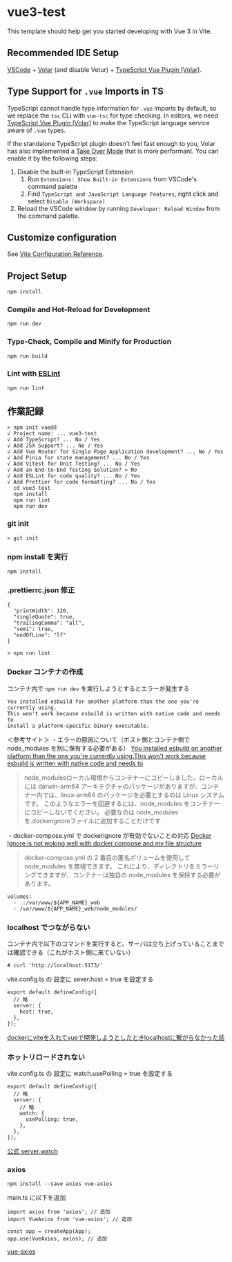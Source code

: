 # vue3-test

This template should help get you started developing with Vue 3 in Vite.

## Recommended IDE Setup

[VSCode](https://code.visualstudio.com/) + [Volar](https://marketplace.visualstudio.com/items?itemName=Vue.volar) (and disable Vetur) + [TypeScript Vue Plugin (Volar)](https://marketplace.visualstudio.com/items?itemName=Vue.vscode-typescript-vue-plugin).

## Type Support for `.vue` Imports in TS

TypeScript cannot handle type information for `.vue` imports by default, so we replace the `tsc` CLI with `vue-tsc` for type checking. In editors, we need [TypeScript Vue Plugin (Volar)](https://marketplace.visualstudio.com/items?itemName=Vue.vscode-typescript-vue-plugin) to make the TypeScript language service aware of `.vue` types.

If the standalone TypeScript plugin doesn't feel fast enough to you, Volar has also implemented a [Take Over Mode](https://github.com/johnsoncodehk/volar/discussions/471#discussioncomment-1361669) that is more performant. You can enable it by the following steps:

1. Disable the built-in TypeScript Extension
    1) Run `Extensions: Show Built-in Extensions` from VSCode's command palette
    2) Find `TypeScript and JavaScript Language Features`, right click and select `Disable (Workspace)`
2. Reload the VSCode window by running `Developer: Reload Window` from the command palette.

## Customize configuration

See [Vite Configuration Reference](https://vitejs.dev/config/).

## Project Setup

```sh
npm install
```

### Compile and Hot-Reload for Development

```sh
npm run dev
```

### Type-Check, Compile and Minify for Production

```sh
npm run build
```

### Lint with [ESLint](https://eslint.org/)

```sh
npm run lint
```

## 作業記録

```
> npm init vue@3
√ Project name: ... vue3-test
√ Add TypeScript? ... No / Yes
√ Add JSX Support? ... No / Yes
√ Add Vue Router for Single Page Application development? ... No / Yes
√ Add Pinia for state management? ... No / Yes
√ Add Vitest for Unit Testing? ... No / Yes
√ Add an End-to-End Testing Solution? » No
√ Add ESLint for code quality? ... No / Yes
√ Add Prettier for code formatting? ... No / Yes
  cd vue3-test
  npm install
  npm run lint
  npm run dev
```

### git init

```
> git init
```

### npm install を実行

```
npm install
```


### .prettierrc.json 修正

```
{
  "printWidth": 120,
  "singleQuote": true,
  "trailingComma": "all",
  "semi": true,
  "endOfLine": "lf"
}
```

```
> npm run lint
```

### Docker コンテナの作成

コンテナ内で `npm run dev` を実行しようとするとエラーが発生する

```
You installed esbuild for another platform than the one you're currently using.
This won't work because esbuild is written with native code and needs to
install a platform-specific binary executable.
```

＜参考サイト＞
・エラーの原因について（ホスト側とコンテナ側で node_modules を別に保有する必要がある）
[You installed esbuild on another platform than the one you're currently using.This won't work because esbuild is written with native code and needs to](https://stackoverflow.com/questions/73139649/you-installed-esbuild-on-another-platform-than-the-one-youre-currently-using-th)

> node_modulesローカル環境からコンテナーにコピーしました。ローカルには darwin-arm64 アーキテクチャのパッケージがありますが、コンテナー内では、linux-arm64 のパッケージを必要とするのは Linux システムです。
このようなエラーを回避するには、node_modules をコンテナーにコピーしないでください。
必要なのは node_modules を.dockerignoreファイルに追加することだけです

・docker-compose.yml で dockerignore が有効でないことの対応
[Docker Ignore is not woking well with docker compose and my file structure](https://stackoverflow.com/questions/53934579/docker-ignore-is-not-woking-well-with-docker-compose-and-my-file-structure)

> docker-compose.yml の 2 番目の匿名ボリュームを使用して node_modules を無視できます。
これにより、ディレクトリをミラーリングできますが、コンテナーは独自の node_modules を保持する必要があります。

```
volumes:
  - .:/var/www/${APP_NAME}_web
  - /var/www/${APP_NAME}_web/node_modules/
```

### localhost でつながらない

コンテナ内で以下のコマンドを実行すると、サーバは立ち上げっていることまでは確認できる（これがホスト側に来ていない）

```
# curl 'http://localhost:5173/'
```

vite.config.ts の 設定に sever.host = true を設定する

```
export default defineConfig({
  // 略
  server: {
    host: true,
  },
});
```

[dockerにviteを入れてvueで開発しようとしたときlocalhostに繋がらなかった話](https://choice-site.com/2021/06/24/docker%E3%81%ABvite%E3%82%92%E5%85%A5%E3%82%8C%E3%81%A6vue%E3%81%A7%E9%96%8B%E7%99%BA%E3%81%97%E3%82%88%E3%81%86%E3%81%A8%E3%81%97%E3%81%9F%E3%81%A8%E3%81%8Dlocalhost%E3%81%AB%E7%B9%8B%E3%81%8C/)

### ホットリロードされない

vite.config.ts の 設定に watch.usePolling = true を設定する

```
export default defineConfig({
  // 略
  server: {
    // 略
    watch: {
      usePolling: true,
    },
  },
});
```

[公式 server.watch](https://ja.vitejs.dev/config/server-options.html#server-watch)

### axios

```
npm install --save axios vue-axios
```

main.ts に以下を追加

```
import axios from 'axios'; // 追加
import VueAxios from 'vue-axios'; // 追加

const app = createApp(App);
app.use(VueAxios, axios); // 追加
```

[vue-axios](https://www.npmjs.com/package/vue-axios)


